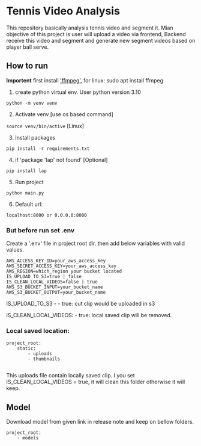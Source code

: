 # Tennis Video Analysis
This repository basically analysis tennis video and segment it. 
Mian objective of this project is user will upload a video via frontend, 
Backend receive this video and segment and generate new segment videos based on 
player ball serve. 

## How to run
**Importent** first install ['ffmpeg'](https://ffmpeg.org/), for linux: sudo apt install ffmpeg
1. create  python virtual env.
User python version 3.10

``python -m venv venv``

2. Activate venv [use os based command]

``source venv/bin/active`` [Linux]

3. Install packages

``pip install -r requirements.txt``

4. if 'package 'lap' not found' [Optional]

``pip install lap``

5. Run project

``python main.py``

6. Default url:

``localhost:8000 or 0.0.0.0:8000``


### But before run set .env
Create a '.env' file in project root dir. then add below variables with valid values. 
```angular2html
AWS_ACCESS_KEY_ID=your_aws_access_key
AWS_SECRET_ACCESS_KEY=your_aws_access_kay
AWS_REGION=which_region your bucket located
IS_UPLOAD_TO_S3=true | false
IS_CLEAN_LOCAL_VIDEOS=false | true
AWS_S3_BUCKET_INPUT=your_bucket_name
AWS_S3_BUCKET_OUTPUT=your_bucket_name
```
IS_UPLOAD_TO_S3 - 
    - true: cut clip would be uploaded in s3

IS_CLEAN_LOCAL_VIDEOS:
    - true: local saved clip will be removed. 

### Local saved location:
```
project_root:
    static:
        - uploads
        - thumbnails
        
```
This uploads file contain locally saved clip. 
I you set 
IS_CLEAN_LOCAL_VIDEOS = true, it will clean this folder
otherwise it will keep. 


## Model 
Download model from given link in release note and
keep on bellow folders. 
```angular2html
project_root:
    - models
```

